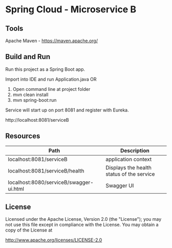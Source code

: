 # Spring Cloud - Microservice B



## Tools

Apache Maven - https://maven.apache.org/ 



## Build and Run 

Run this project as a Spring Boot app. 

Import into IDE and run Application.java OR 

1. Open command line at project folder 
2. mvn clean install
3. mvn spring-boot:run

Service will start up on port 8081 and register with Eureka.

http://localhost:8081/serviceB



## Resources

| Path             | Description  |
|------------------|--------------|
| localhost:8081/serviceB | application context |
| localhost:8081/serviceB/health | Displays the health status of the service |
| localhost:8080/serviceB/swagger-ui.html | Swagger UI |



## License

Licensed under the Apache License, Version 2.0 (the "License"); you may not use this file except in compliance with the License. You may obtain a copy of the License at

http://www.apache.org/licenses/LICENSE-2.0